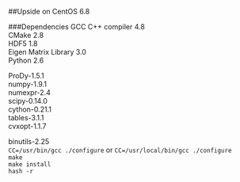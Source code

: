 ##Upside on CentOS 6.8

###Dependencies
GCC C++ compiler 4.8  
CMake 2.8  
HDF5 1.8  
Eigen Matrix Library 3.0  
Python 2.6

ProDy-1.5.1  
numpy-1.9.1  
numexpr-2.4  
scipy-0.14.0  
cython-0.21.1  
tables-3.1.1  
cvxopt-1.1.7  

binutils-2.25  
`CC=/usr/bin/gcc ./configure` or `CC=/usr/local/bin/gcc ./configure`  
`make`  
`make install`  
`hash -r`  

